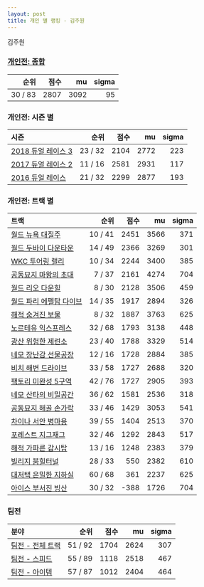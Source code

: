 ```yaml
---
layout: post
title: 개인 별 랭킹 - 김주원
---
```


김주원

### [개인전: 종합](../singles-full)

| 순위 | 점수 | mu | sigma |
|---:|---:|---:|---:|
| 30 / 83 | 2807 | 3092 | 95 |

### 개인전: 시즌 별

| 시즌 | 순위 | 점수 | mu | sigma |
|:---|---:|---:|---:|---:|
| [2018 듀얼 레이스 3](../singles-s2018_1) | 23 / 32 | 2104 | 2772 | 223 |
| [2017 듀얼 레이스 2](../singles-s2017_1) | 11 / 16 | 2581 | 2931 | 117 |
| [2016 듀얼 레이스](../singles-s2016_1) | 21 / 32 | 2299 | 2877 | 193 |

### 개인전: 트랙 별

| 트랙 | 순위 | 점수 | mu | sigma |
|:---|---:|---:|---:|---:|
| [월드 뉴욕 대질주](../newyork) | 10 / 41 | 2451 | 3566 | 371 |
| [월드 두바이 다운타운](../dubai) | 14 / 49 | 2366 | 3269 | 301 |
| [WKC 투어링 랠리](../rally) | 10 / 34 | 2244 | 3400 | 385 |
| [공동묘지 마왕의 초대](../mawang) | 7 / 37 | 2161 | 4274 | 704 |
| [월드 리오 다운힐](../rio) | 8 / 30 | 2128 | 3506 | 459 |
| [월드 파리 에펠탑 다이브](../eifel) | 14 / 35 | 1917 | 2894 | 326 |
| [해적 숨겨진 보물](../haesumbo) | 8 / 32 | 1887 | 3763 | 625 |
| [노르테유 익스프레스](../noex) | 32 / 68 | 1793 | 3138 | 448 |
| [광산 위험한 제련소](../jeryeonso) | 23 / 40 | 1788 | 3329 | 514 |
| [네모 장난감 선물공장](../present) | 12 / 16 | 1728 | 2884 | 385 |
| [비치 해변 드라이브](../haebyun) | 33 / 58 | 1727 | 2688 | 320 |
| [팩토리 미완성 5구역](../district5) | 42 / 76 | 1727 | 2905 | 393 |
| [네모 산타의 비밀공간](../santa) | 36 / 62 | 1581 | 2536 | 318 |
| [공동묘지 해골 손가락](../haeson) | 33 / 46 | 1429 | 3053 | 541 |
| [차이나 서안 병마용](../byeongma) | 39 / 55 | 1404 | 2513 | 370 |
| [포레스트 지그재그](../zigzag) | 32 / 46 | 1292 | 2843 | 517 |
| [해적 가파른 감시탑](../gamshi) | 13 / 16 | 1248 | 2383 | 379 |
| [빌리지 붐힐터널](../boomhill) | 28 / 33 | 550 | 2382 | 610 |
| [대저택 은밀한 지하실](../jeotaek) | 60 / 68 | 361 | 2237 | 625 |
| [아이스 부서진 빙산](../boobing) | 30 / 32 | -388 | 1726 | 704 |

### 팀전

| 분야 | 순위 | 점수 | mu | sigma |
|:---|---:|---:|---:|---:|
| [팀전 - 전체 트랙](../team-full) | 51 / 92 | 1704 | 2624 | 307 |
| [팀전 - 스피드](../team-speed) | 55 / 89 | 1118 | 2518 | 467 |
| [팀전 - 아이템](../team-item) | 57 / 87 | 1012 | 2404 | 464 |

